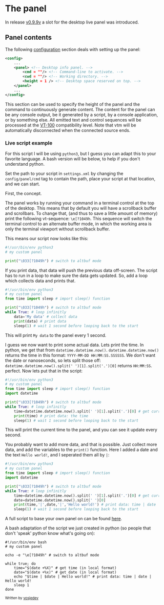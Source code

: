 # The panel

In release [v0.9.9v](https://github.com/netxs-group/vtm/releases/tag/v0.9.9v) a slot for the desktop live panel was introduced. 

## Panel contents

The following [configuration](../src/vtm.xml) section deals with setting up the panel:
```xml
<config>
    ...
    <panel> <!-- Desktop info panel. -->
        <cmd = ""/> <!-- Command-line to activate. -->
        <cwd = ""/> <!-- Working directory. -->
        <height = 1 /> <!-- Desktop space reserved on top. -->
    </panel>
    ...
</config>
```

This section can be used to specify the height of the panel and the command to continuously generate content. The content for the panel can be any console output, be it generated by a script, by a console application, or by something else. All emitted text and control sequences will be processed at the [VT-100](https://invisible-island.net/xterm/ctlseqs/ctlseqs.html) compatibility level. Note that vtm will be automatically disconnected when the connected source ends.

### Live script example

For this script I will be using `python3`, but I guess you can adapt this to your favorite language. A bash version will be below, to help if you don't understand python.

Set the path to your script in `settings.xml` by changing the `config/panel/cmd` tag to contain the path, place your script at that location, and we can start.

First, the concept.

The panel works by running your command in a terminal control at the top of the desktop. This means that by default you will have a scrollback buffer and scrollbars. To change that, (and thus to save a little amount of memory) print the following vt-sequence: `\e[?1049h`. This sequence will switch the terminal control to an alternate buffer mode, in which the working area is only the terminal viewport without scrollback buffer.

This means our script now looks like this:
```python
#!/usr/bin/env python3
# my custom panel

print("\033[?1049h") # switch to altbuf mode

```

If you print data, that data will push the previous data off-screen. The script has to run in a loop to make sure the data gets updated. So, add a loop which collects data and prints that.
```python
#!/usr/bin/env python3
# my custom panel
from time import sleep # import sleep() function

print("\033[?1049h") # switch to altbuf mode
while True: # loop infinitly
    data='My data' # collect data
    print(data) # print data
    sleep(1) # wait 1 second before looping back to the start

```
This will print `My data` to the panel every 1 second.

I guess we now want to print some actual data. Lets print the time.
    In python, we get that from `datetime.datetime.now()`. `datetime.datetime.now()` returns the time in this format: `YYYY-MM-DD HH:MM:SS.SSSSSS`. We don't want the date or nanoseconds, so lets split those off: `datetime.datetime.now().split(' ')[1].split('.')[0]` returns `HH:MM:SS`. perfect.
Now lets put that in the script:
```python
#!/usr/bin/env python3
# my custom panel
from time import sleep # import sleep() function
import datetime

print("\033[?1049h") # switch to altbuf mode
while True: # loop infinitly
    time=datetime.datetime.now().split(' ')[1].split('.')[0] # get current time
    print(time) # print data: the time
    sleep(1) # wait 1 second before looping back to the start

```
This will print the current time to the panel, and you can see it update every second.

You probably want to add more data, and that is possible. Just collect more data, and add the variables to the `print()` function.
Here I added a date and the text `Hello world!`, and I seperated them all by ` | `:
```python
#!/usr/bin/env python3
# my custom panel
from time import sleep # import sleep() function
import datetime

print("\033[?1049h") # switch to altbuf mode
while True: # loop infinitly
    time=datetime.datetime.now().split(' ')[1].split('.')[0] # get current time
    date=datetime.datetime.now().split(' ')[0]
    print(time,'|',date,'|','Hello world!') # print data: time | date | Hello world!
    sleep(1) # wait 1 second before looping back to the start

```
A full script to base your own panel on can be found [here](https://github.com/Vosjedev/vtm-panel/).

A bash adaptation of the script we just created in python (so people that don't 'speak' python know what's going on):
```shell
#!/usr/bin/env bash
# my custom panel

echo -e "\e[?1049h" # switch to altbuf mode

while true; do
    time="$(date +%X)" # get time (in local format)
    date="$(date +%x)" # get date (in local format)
    echo "$time | $date | Hello world!" # print data: time | date | Hello world!
    sleep 1
done

```

<sub>Written by [vosjedev](https://vosjedev.pii.at/)</sub>

